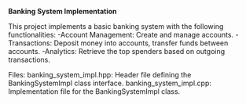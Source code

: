 **Banking System Implementation**

This project implements a basic banking system with the following functionalities:
-Account Management: Create and manage accounts.
-Transactions: Deposit money into accounts, transfer funds between accounts.
-Analytics: Retrieve the top spenders based on outgoing transactions.

Files:
banking_system_impl.hpp: Header file defining the BankingSystemImpl class interface.
banking_system_impl.cpp: Implementation file for the BankingSystemImpl class.
